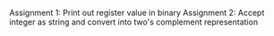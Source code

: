 Assignment 1: Print out register value in binary 
Assignment 2: Accept integer as string and convert into two's complement representation 
